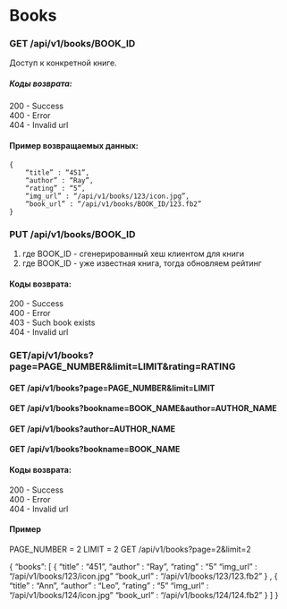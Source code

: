 
# Books

### GET /api/v1/books/BOOK_ID 

Доступ к конкретной книге.

##### Коды возврата:

200 - Success <br/>
400 - Error <br/>
404 - Invalid url <br/>

#### Пример возвращаемых данных:
    {
        “title” : “451”,
        “author” : “Ray”,
        “rating” : “5”,
        “img_url” : “/api/v1/books/123/icon.jpg”,
        “book_url” : “/api/v1/books/BOOK_ID/123.fb2”
    }


### PUT /api/v1/books/BOOK_ID 

1) где BOOK_ID - сгенерированный хеш клиентом для книги  <br/>
2) где BOOK_ID - уже известная книга, тогда обновляем рейтинг <br/>

#### Коды возврата:
200 - Success <br/>
400 - Error <br/>
403 - Such book exists <br/>
404 - Invalid url <br/>


### GET/api/v1/books?page=PAGE_NUMBER&limit=LIMIT&rating=RATING
#### GET /api/v1/books?page=PAGE_NUMBER&limit=LIMIT
#### GET /api/v1/books?bookname=BOOK_NAME&author=AUTHOR_NAME
#### GET /api/v1/books?author=AUTHOR_NAME
#### GET /api/v1/books?bookname=BOOK_NAME


#### Коды возврата:
200 - Success <br/>
400 - Error <br/>
404 - Invalid url <br/>

#### Пример

PAGE_NUMBER = 2
LIMIT = 2
GET /api/v1/books?page=2&limit=2

{
	“books”: 
	[
		{
		“title” : “451”,
		“author” : “Ray”,
		“rating” : “5”
		“img_url” : “/api/v1/books/123/icon.jpg”
		“book_url” : “/api/v1/books/123/123.fb2”
		} ,
		{
		“title” : “Ann”,
		“author” : “Leo”,
		“rating” : “5”
		“img_url” : “/api/v1/books/124/icon.jpg”
		“book_url” : “/api/v1/books/124/124.fb2”
		}
	]
}


